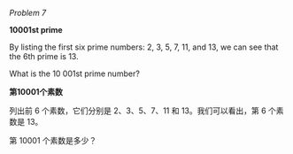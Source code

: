 *Problem 7*

**10001st prime**

By listing the first six prime numbers: 2, 3, 5, 7, 11, and 13, we can see that the 6th prime is 13.

What is the 10 001st prime number?

**第10001个素数**

列出前 6 个素数，它们分别是 2、3、5、7、11 和 13。我们可以看出，第 6 个素数是 13。

第 10001 个素数是多少？
